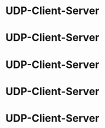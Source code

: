 # UDP-Client-Server
# UDP-Client-Server
# UDP-Client-Server
# UDP-Client-Server
# UDP-Client-Server
